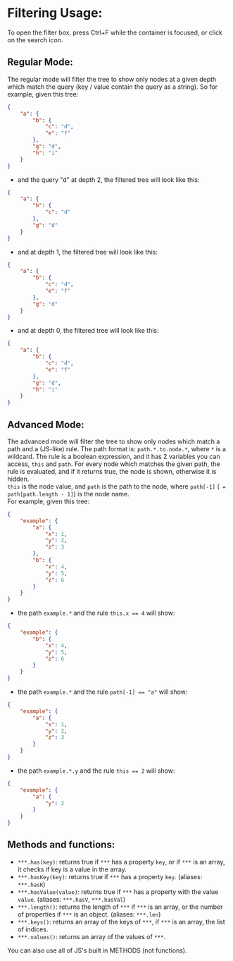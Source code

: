 # Filtering Usage:
To open the filter box, press Ctrl+F while the container is focused, or click on the search icon.  
## Regular Mode:
The regular mode will filter the tree to show only nodes at a given depth which match the query (key / value contain the query as a string).
So for example, given this tree:
```json
{
    "a": {
        "b": {
            "c": "d",
            "e": "f"
        },
        "g": "d",
        "h": "i"
    }
}
```
 - and the query "d" at depth 2, the filtered tree will look like this:
```json
{
    "a": {
        "b": {
            "c": "d"
        },
        "g": "d"
    }
}
```
- and at depth 1, the filtered tree will look like this:
```json
{
    "a": {
        "b": {
            "c": "d",
            "e": "f"
        },
        "g": "d"
    }
}
```
 - and at depth 0, the filtered tree will look like this:
```json
{
    "a": {
        "b": {
            "c": "d",
            "e": "f"
        },
        "g": "d",
        "h": "i"
    }
}
```
## Advanced Mode:
The advanced mode will filter the tree to show only nodes which match a path and a (JS-like) rule.
The path format is: `path.*.to.node.*`, where `*` is a wildcard.
The rule is a boolean expression, and it has 2 variables you can access, `this` and `path`. For every node which matches the given path, the rule is evaluated, and if it returns true, the node is shown, otherwise it is hidden.  
`this` is the node value, and `path` is the path to the node, where `path[-1]` (` = path[path.length - 1]`) is the node name.  
For example, given this tree:
```json
{
    "example": {
        "a": {
            "x": 1,
            "y": 2,
            "z": 3
        },
        "b": {
            "x": 4,
            "y": 5,
            "z": 6
        }
    }
}
```
 - the path `example.*` and the rule `this.x == 4` will show:
```json
{
    "example": {
        "b": {
            "x": 4,
            "y": 5,
            "z": 6
        }
    }
}
```
 - the path `example.*` and the rule `path[-1] == "a"` will show:
```json
{
    "example": {
        "a": {
            "x": 1,
            "y": 2,
            "z": 3
        }
    }
}
```
 - the path `example.*.y` and the rule `this == 2` will show:
```json
{
    "example": {
        "a": {
            "y": 2
        }
    }
}
```


## Methods and functions:
 - `***.has(key)`: returns true if `***` has a property `key`, or if `***` is an array, it checks if key is a value in the array.
 - `***.hasKey(key)`: returns true if `***` has a property `key`. (aliases: `***.hasK`)
 - `***.hasValue(value)`: returns true if `***` has a property with the value `value`. (aliases: `***.hasV`, `***.hasVal`)
 - `***.length()`: returns the length of `***` if `***` is an array, or the number of properties if `***` is an object. (aliases: `***.len`)
 - `***.keys()`: returns an array of the keys of `***`, if `***` is an array, the list of indices.
 - `***.values()`: returns an array of the values of `***`.

You can also use all of JS's built in METHODS (not functions).